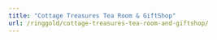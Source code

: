 ```yaml
---
title: "Cottage Treasures Tea Room & GiftShop"
url: /ringgold/cottage-treasures-tea-room-and-giftshop/
---
```

